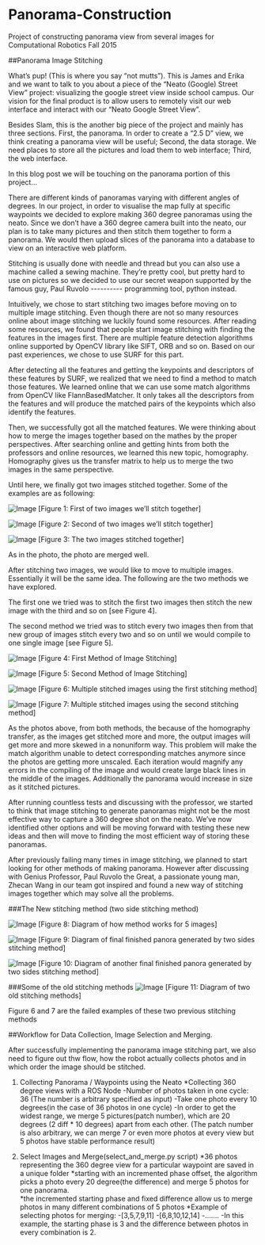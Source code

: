 # Panorama-Construction
Project of constructing panorama view from several images for Computational Robotics Fall 2015



##Panorama Image Stitching


What’s pup! (This is where you say “not mutts”). This is James and Erika and we want to talk to you about a piece of the “Neato (Google) Street View” project: visualizing the google street view inside school campus. Our vision for the final product is to allow users to remotely visit our web interface and interact with our “Neato Google Street View”. 
    
Besides Slam, this is the another big piece of the project and mainly has three sections. First, the panorama. In order to create a “2.5 D” view, we think creating a panorama view will be useful; Second, the data storage. We need places to store all the pictures and load them to web interface; Third, the web interface. 
    
In this blog post we will be touching on the panorama portion of this project…
    
There are different kinds of panoramas varying with different angles of degrees. In our project, in order to visualise the map fully at specific waypoints we decided to explore making 360 degree panoramas using the neato. Since we don’t have a 360 degree camera built into the neato, our plan is to take many pictures and then stitch them together to form a panorama. We would then upload slices of the panorama into a database to view on an interactive web platform.
    
Stitching is usually done with needle and thread but you can also use a machine called a sewing machine. They’re pretty cool, but pretty hard to use on pictures so we decided to use our secret weapon supported by the famous guy, Paul Ruvolo ---------- programming tool, python instead. 
    
Intuitively, we chose to start stitching two images before moving on to multiple image stitching. Even though there are not so many resources online about image stitching we luckily found some resources. After reading some resources, we found that people start image stitching with finding the features in the images first. There are multiple feature detection algorithms online supported by OpenCV library like SIFT, ORB and so on. Based on our past experiences, we chose to use SURF for this part. 
    
After detecting all the features and getting the keypoints and descriptors of these features by SURF, we realized that we need to find a method to match those features. We learned online that we can use some match algorithms from OpenCV like FlannBasedMatcher. It only takes all the descriptors from the features and will produce the matched pairs of the keypoints which also identify the features.  
    
Then, we successfully got all the matched features. We were thinking about how to merge the images together based on the mathes by the proper perspectives. After searching online and getting hints from both the professors and online resources, we learned this new topic, homography. Homography gives us the transfer matrix to help us to merge the two images in the same perspective. 
    
Until here, we finally got two images stitched together. Some of the examples are as following:

![Image](https://github.com/ZhecanJamesWang/Panorama-Construction/blob/master/BlogImages/blogpic1.jpg)
[Figure 1: First of two images we’ll stitch together]

![Image](https://github.com/ZhecanJamesWang/Panorama-Construction/blob/master/BlogImages/blogpic2.jpg)
[Figure 2: Second of two images we’ll stitch together]

![Image](https://github.com/ZhecanJamesWang/Panorama-Construction/blob/master/BlogImages/blogpic3.jpg)
[Figure 3: The two images stitched together]

As in the photo, the photo are merged well. 

After stitching two images, we would like to move to multiple images. Essentially it will be the same idea. 
The following are the two methods we have explored.

The first one we tried was to stitch the first two images then stitch the new image with the third and so on [see Figure 4]. 

The second method we tried was to stitch every two images then from that new group of images stitch every two and so on until we would compile to one single image [see Figure 5]. 

![Image](https://github.com/ZhecanJamesWang/Panorama-Construction/blob/master/BlogImages/blogpic4.jpg)
[Figure 4: First Method of Image Stitching]

![Image](https://github.com/ZhecanJamesWang/Panorama-Construction/blob/master/BlogImages/blogpic5.jpg)
[Figure 5: Second Method of Image Stitching]

![Image](https://github.com/ZhecanJamesWang/Panorama-Construction/blob/master/BlogImages/blogpic6.jpg)
[Figure 6: Multiple stitched images using the first stitching method]

![Image](https://github.com/ZhecanJamesWang/Panorama-Construction/blob/master/BlogImages/blogpic7.jpg)
[Figure 7: Multiple stitched images using the second stitching method]

As the photos above, from both methods, the because of the homography transfer, as the images get stitched more and more, the output images will get more and more skewed in a nonuniform way. This problem will make the match algorithm unable to detect corresponding matches anymore since the photos are getting more unscaled. Each iteration would magnify any errors in the compiling of the image and would create large black lines in the middle of the images. Additionally the panorama would increase in size as it stitched pictures.

After running countless tests and discussing with the professor, we started to think that image stitching to generate panoramas might not be the most effective way to capture a 360 degree shot on the neato. We’ve now identified other options and will be moving forward with testing these new ideas and then will move to finding the most efficient way of storing these panoramas.


After previously failing many times in image stitching, we planned to start looking for other methods of making panorama. However after discussing with Genius Professor, Paul Ruvolo the Great, a passionate young man, Zhecan Wang in our team got inspired and found a new way of stitching images together which may solve all the problems. 

###The New stitching method (two side stitching method)

![Image](https://github.com/ZhecanJamesWang/Panorama-Construction/blob/master/BlogImages/Screenshot%20from%202015-12-07%2023:49:24.png)
[Figure 8: Diagram of how method works for 5 images]


![Image](https://github.com/ZhecanJamesWang/Panorama-Construction/blob/master/BlogImages/Screenshot%20from%202015-12-07%2023:49:37.png)
[Figure 9: Diagram of final finished panora generated by two sides stitching method]


![Image](https://github.com/ZhecanJamesWang/Panorama-Construction/blob/master/BlogImages/0.0%2C0.0%2C-42.2.jpg)
[Figure 10: Diagram of another final finished panora generated by two sides stitching method]


###Some of the old stitching methods
![Image](https://github.com/ZhecanJamesWang/Panorama-Construction/blob/master/BlogImages/Screenshot%20from%202015-12-07%2023:51:12.png)
[Figure 11: Diagram of two old stitching methods]


Figure 6 and 7 are the failed examples of these two previous stitching methods


##Workflow for Data Collection, Image Selection and Merging. 


After successfully implementing the panorama image stitching part, we also need to figure out thw flow, how the robot actually collects photos and in which order the image should be stitched. 


1. Collecting Panorama / Waypoints using the Neato
	*Collecting 360 degree views with a ROS Node
		-Number of photos taken in one cycle: 36 (The number is arbitrary specified as input)
		-Take one photo every 10 degrees(in the case of 36 photos in one cycle)
		-In order to get the widest range, we merge 5 pictures(patch number), which are 20 degrees (2 diff * 10 degrees) apart from each other. (The patch number is also arbitrary, we can merge 7 or even more photos at every view but 5 photos have stable performance result)

2. Select Images and Merge(select_and_merge.py script)
	*36 photos representing the 360 degree view for a particular waypoint are saved in a unique folder
	*starting with an incremented phase offset, the algorithm picks a photo every 20 degree(the difference) and merge 5 photos for one panorama. 	
	*the incremented starting phase and fixed difference allow us to merge photos in many different combinations of 5 photos
	*Example of selecting photos for merging:
		-[3,5,7,9,11]
		-[6,8,10,12,14]
		-…….
		-In this example, the starting phase is 3 and the difference between photos in every combination is 2.






